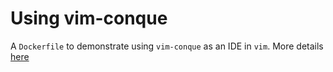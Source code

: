 
# Using vim-conque

A `Dockerfile` to demonstrate using `vim-conque` as an IDE in `vim`. 
More details [here](http://www.gilgamath.com/vim-ide.html)

